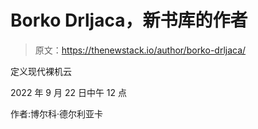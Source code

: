 # Borko Drljaca，新书库的作者

> 原文：<https://thenewstack.io/author/borko-drljaca/>

定义现代裸机云

2022 年 9 月 22 日中午 12 点

作者:博尔科·德尔利亚卡